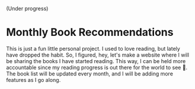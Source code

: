 (Under progress)

# Monthly Book Recommendations
This is just a fun little personal project. I used to love reading, but lately have dropped the habit.
So, I figured, hey, let's make a website where I will be sharing the books I have started reading.
This way, I can be held more accountable since my reading progress is out there for the world to see 👀. The book list will be updated every month, and I will be adding more features as I go along. 
